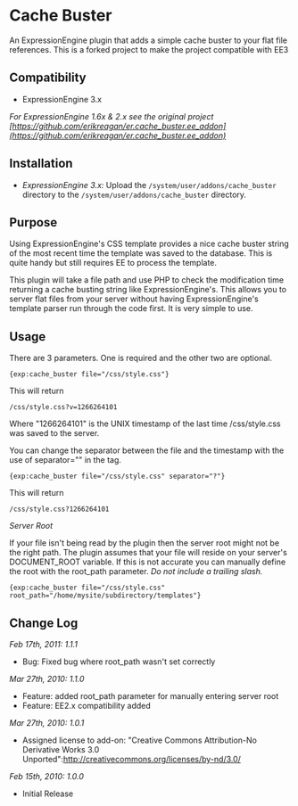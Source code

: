 # Cache Buster

An ExpressionEngine plugin that adds a simple cache buster to your flat file references. This is a forked project to make the project compatible with EE3


## Compatibility

* ExpressionEngine 3.x

*For ExpressionEngine 1.6x & 2.x see the original project [https://github.com/erikreagan/er.cache_buster.ee_addon](https://github.com/erikreagan/er.cache_buster.ee_addon)*

## Installation

* *ExpressionEngine 3.x:* Upload the <code>/system/user/addons/cache_buster</code> directory to the <code>/system/user/addons/cache_buster</code> directory.


## Purpose

Using ExpressionEngine's CSS template provides a nice cache buster string of the most recent time
the template was saved to the database. This is quite handy but still requires EE to process the template.

This plugin will take a file path and use PHP to check the modification time returning a cache busting
string like ExpressionEngine's. This allows you to server flat files from your server without having
ExpressionEngine's template parser run through the code first. It is very simple to use.


## Usage

There are 3 parameters. One is required and the other two are optional.

`{exp:cache_buster file="/css/style.css"}`

This will return

`/css/style.css?v=1266264101`

Where "1266264101" is the UNIX timestamp of the last time /css/style.css was saved to the server.

You can change the separator between the file and the timestamp with the use of separator="" in the tag.

`{exp:cache_buster file="/css/style.css" separator="?"}`

This will return

`/css/style.css?1266264101`

*Server Root*

If your file isn't being read by the plugin then the server root might not be the right path. The plugin assumes that your file will reside on your server's DOCUMENT_ROOT variable. If this is not accurate you can manually define the root with the root_path parameter. *Do not include a trailing slash.*

`{exp:cache_buster file="/css/style.css" root_path="/home/mysite/subdirectory/templates"}`


## Change Log

*Feb 17th, 2011: 1.1.1*

* Bug: Fixed bug where root_path wasn't set correctly

*Mar 27th, 2010: 1.1.0*

* Feature: added root_path parameter for manually entering server root
* Feature: EE2.x compatibility added

*Mar 27th, 2010: 1.0.1*

* Assigned license to add-on: "Creative Commons Attribution-No Derivative Works 3.0 Unported":http://creativecommons.org/licenses/by-nd/3.0/

*Feb 15th, 2010: 1.0.0*

* Initial Release